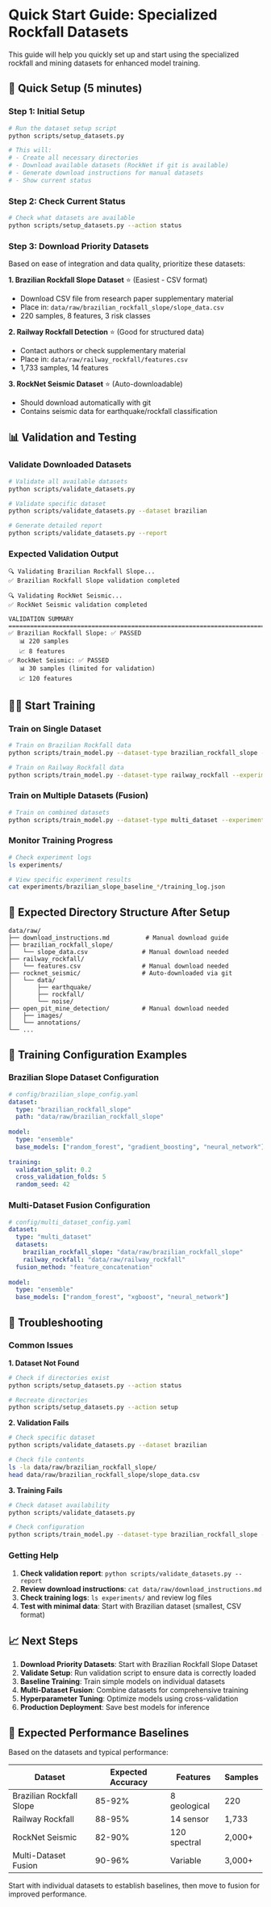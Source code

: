 # Quick Start Guide: Specialized Rockfall Datasets

This guide will help you quickly set up and start using the specialized rockfall and mining datasets for enhanced model training.

## 🚀 Quick Setup (5 minutes)

### Step 1: Initial Setup
```bash
# Run the dataset setup script
python scripts/setup_datasets.py

# This will:
# - Create all necessary directories
# - Download available datasets (RockNet if git is available)
# - Generate download instructions for manual datasets
# - Show current status
```

### Step 2: Check Current Status
```bash
# Check what datasets are available
python scripts/setup_datasets.py --action status
```

### Step 3: Download Priority Datasets

Based on ease of integration and data quality, prioritize these datasets:

**1. Brazilian Rockfall Slope Dataset** ⭐ (Easiest - CSV format)
- Download CSV file from research paper supplementary material
- Place in: `data/raw/brazilian_rockfall_slope/slope_data.csv`
- 220 samples, 8 features, 3 risk classes

**2. Railway Rockfall Detection** ⭐ (Good for structured data)
- Contact authors or check supplementary material
- Place in: `data/raw/railway_rockfall/features.csv`
- 1,733 samples, 14 features

**3. RockNet Seismic Dataset** ⭐ (Auto-downloadable)
- Should download automatically with git
- Contains seismic data for earthquake/rockfall classification

## 📊 Validation and Testing

### Validate Downloaded Datasets
```bash
# Validate all available datasets
python scripts/validate_datasets.py

# Validate specific dataset
python scripts/validate_datasets.py --dataset brazilian

# Generate detailed report
python scripts/validate_datasets.py --report
```

### Expected Validation Output
```
🔍 Validating Brazilian Rockfall Slope...
✅ Brazilian Rockfall Slope validation completed

🔍 Validating RockNet Seismic...
✅ RockNet Seismic validation completed

VALIDATION SUMMARY
================================================================================
✅ Brazilian Rockfall Slope: ✅ PASSED
   📊 220 samples
   📈 8 features
✅ RockNet Seismic: ✅ PASSED
   📊 30 samples (limited for validation)
   📈 120 features
```

## 🏃‍♂️ Start Training

### Train on Single Dataset
```bash
# Train on Brazilian Rockfall data
python scripts/train_model.py --dataset-type brazilian_rockfall_slope --experiment-name "brazilian_slope_baseline"

# Train on Railway Rockfall data
python scripts/train_model.py --dataset-type railway_rockfall --experiment-name "railway_sensor_baseline"
```

### Train on Multiple Datasets (Fusion)
```bash
# Train on combined datasets
python scripts/train_model.py --dataset-type multi_dataset --experiment-name "multi_dataset_fusion"
```

### Monitor Training Progress
```bash
# Check experiment logs
ls experiments/

# View specific experiment results
cat experiments/brazilian_slope_baseline_*/training_log.json
```

## 📁 Expected Directory Structure After Setup

```
data/raw/
├── download_instructions.md          # Manual download guide
├── brazilian_rockfall_slope/
│   └── slope_data.csv               # Manual download needed
├── railway_rockfall/
│   └── features.csv                 # Manual download needed
├── rocknet_seismic/                 # Auto-downloaded via git
│   └── data/
│       ├── earthquake/
│       ├── rockfall/
│       └── noise/
├── open_pit_mine_detection/         # Manual download needed
│   ├── images/
│   └── annotations/
└── ...
```

## 🎯 Training Configuration Examples

### Brazilian Slope Dataset Configuration
```yaml
# config/brazilian_slope_config.yaml
dataset:
  type: "brazilian_rockfall_slope"
  path: "data/raw/brazilian_rockfall_slope"
  
model:
  type: "ensemble"
  base_models: ["random_forest", "gradient_boosting", "neural_network"]
  
training:
  validation_split: 0.2
  cross_validation_folds: 5
  random_seed: 42
```

### Multi-Dataset Fusion Configuration
```yaml
# config/multi_dataset_config.yaml
dataset:
  type: "multi_dataset"
  datasets:
    brazilian_rockfall_slope: "data/raw/brazilian_rockfall_slope"
    railway_rockfall: "data/raw/railway_rockfall"
  fusion_method: "feature_concatenation"
  
model:
  type: "ensemble"
  base_models: ["random_forest", "xgboost", "neural_network"]
```

## 🔧 Troubleshooting

### Common Issues

**1. Dataset Not Found**
```bash
# Check if directories exist
python scripts/setup_datasets.py --action status

# Recreate directories
python scripts/setup_datasets.py --action setup
```

**2. Validation Fails**
```bash
# Check specific dataset
python scripts/validate_datasets.py --dataset brazilian

# Check file contents
ls -la data/raw/brazilian_rockfall_slope/
head data/raw/brazilian_rockfall_slope/slope_data.csv
```

**3. Training Fails**
```bash
# Check dataset availability
python scripts/validate_datasets.py

# Check configuration
python scripts/train_model.py --dataset-type brazilian_rockfall_slope --dry-run
```

### Getting Help

1. **Check validation report**: `python scripts/validate_datasets.py --report`
2. **Review download instructions**: `cat data/raw/download_instructions.md`
3. **Check training logs**: `ls experiments/` and review log files
4. **Test with minimal data**: Start with Brazilian dataset (smallest, CSV format)

## 📈 Next Steps

1. **Download Priority Datasets**: Start with Brazilian Rockfall Slope Dataset
2. **Validate Setup**: Run validation script to ensure data is correctly loaded
3. **Baseline Training**: Train simple models on individual datasets
4. **Multi-Dataset Fusion**: Combine datasets for comprehensive training
5. **Hyperparameter Tuning**: Optimize models using cross-validation
6. **Production Deployment**: Save best models for inference

## 🎯 Expected Performance Baselines

Based on the datasets and typical performance:

| Dataset | Expected Accuracy | Features | Samples |
|---------|------------------|----------|---------|
| Brazilian Rockfall Slope | 85-92% | 8 geological | 220 |
| Railway Rockfall | 88-95% | 14 sensor | 1,733 |
| RockNet Seismic | 82-90% | 120 spectral | 2,000+ |
| Multi-Dataset Fusion | 90-96% | Variable | 3,000+ |

Start with individual datasets to establish baselines, then move to fusion for improved performance.